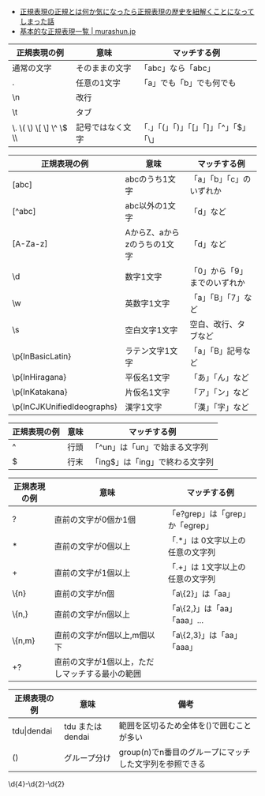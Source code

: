 - [正規表現の正規とは何か気になったら正規表現の歴史を紐解くことになってしまった話](https://zenn.dev/yucatio/articles/0b554e59db0158)
- [基本的な正規表現一覧 | murashun.jp](https://murashun.jp/article/programming/regular-expression.html)

| 正規表現の例 | 意味 | マッチする例 |
| --- | --- | --- |
| 通常の文字 | そのままの文字 | 「abc」なら「abc」 |
| . | 任意の1文字 | 「a」でも「b」でも何でも |
| \\n | 改行 |  |
| \\t | タブ |  |
| \\. \\( \\) \\[ \\] \\^ \\$ \\\ | 記号ではなく文字 | 「.」「(」「)」「[」「]」「^」「$」「\\」 |

| 正規表現の例 | 意味 | マッチする例 |
| --- | --- | --- |
| [abc] | abcのうち1文字 | 「a」「b」「c」のいずれか |
| [^abc] | abc以外の1文字 | 「d」など |
| [A-Za-z] | AからZ、aからzのうちの1文字 | 「d」など |
| \\d | 数字1文字 | 「0」から「9」までのいずれか |
| \\w | 英数字1文字 | 「a」「B」「7」など |
| \\s | 空白文字1文字 | 空白、改行、タブなど |
| \\p{InBasicLatin} | ラテン文字1文字 | 「a」「B」記号など |
| \\p{InHiragana} | 平仮名1文字 | 「あ」「ん」など |
| \\p{InKatakana} | 片仮名1文字 | 「ア」「ン」など |
| \\p{InCJKUnifiedIdeographs} | 漢字1文字 | 「漢」「字」など |

| 正規表現の例 | 意味 | マッチする例 |
| --- | --- | --- |
| ^ | 行頭 | 「^un」は「un」で始まる文字列 |
| $ | 行末 | 「ing$」は「ing」で終わる文字列 |

| 正規表現の例 | 意味 | マッチする例 |
| --- | --- | --- |
| ? | 直前の文字が0個か1個 | 「e?grep」は「grep」か「egrep」 |
| \* | 直前の文字が0個以上 | 「.\*」は 0文字以上の任意の文字列 |
| + | 直前の文字が1個以上 | 「.+」は 1文字以上の任意の文字列 |
| \\{n} | 直前の文字がn個 | 「a\\{2}」は「aa」 |
| \\{n,} | 直前の文字がn個以上 | 「a\\{2,}」は「aa」「aaa」... |
| \\{n,m} | 直前の文字がn個以上,m個以下 | 「a\\{2,3}」は「aa」「aaa」 |
| +? | 直前の文字が1個以上，ただしマッチする最小の範囲 |  |

| 正規表現の例 | 意味 | 備考 |
| --- | --- | --- |
| tdu\|dendai | tdu または dendai | 範囲を区切るため全体を()で囲むことが多い |
| () | グループ分け | group(n)でn番目のグループにマッチした文字列を参照できる |


\d{4}-\d{2}-\d{2}
